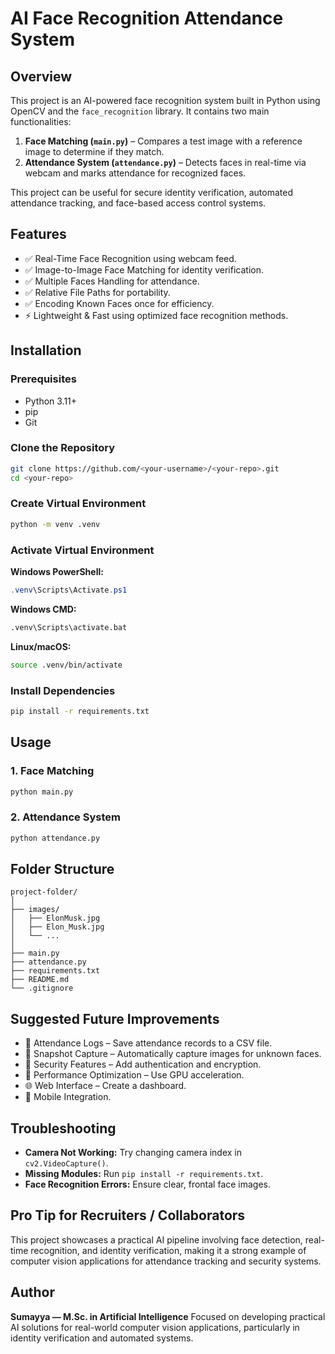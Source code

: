 
# AI Face Recognition Attendance System

## Overview
This project is an AI-powered face recognition system built in Python using OpenCV and the `face_recognition` library.
It contains two main functionalities:

1. **Face Matching (`main.py`)** – Compares a test image with a reference image to determine if they match.
2. **Attendance System (`attendance.py`)** – Detects faces in real-time via webcam and marks attendance for recognized faces.

This project can be useful for secure identity verification, automated attendance tracking, and face-based access control systems.

## Features
- ✅ Real-Time Face Recognition using webcam feed.
- ✅ Image-to-Image Face Matching for identity verification.
- ✅ Multiple Faces Handling for attendance.
- ✅ Relative File Paths for portability.
- ✅ Encoding Known Faces once for efficiency.
- ⚡ Lightweight & Fast using optimized face recognition methods.

## Installation

### Prerequisites
- Python 3.11+
- pip
- Git

### Clone the Repository
```bash
git clone https://github.com/<your-username>/<your-repo>.git
cd <your-repo>
```

### Create Virtual Environment
```bash
python -m venv .venv
```

### Activate Virtual Environment
**Windows PowerShell:**
```powershell
.venv\Scripts\Activate.ps1
```

**Windows CMD:**
```cmd
.venv\Scripts\activate.bat
```

**Linux/macOS:**
```bash
source .venv/bin/activate
```

### Install Dependencies
```bash
pip install -r requirements.txt
```

## Usage

### 1. Face Matching
```bash
python main.py
```

### 2. Attendance System
```bash
python attendance.py
```

## Folder Structure
```
project-folder/
│
├── images/
│   ├── ElonMusk.jpg
│   ├── Elon_Musk.jpg
│   └── ...
│
├── main.py
├── attendance.py
├── requirements.txt
├── README.md
└── .gitignore
```

## Suggested Future Improvements
- 📄 Attendance Logs – Save attendance records to a CSV file.
- 📸 Snapshot Capture – Automatically capture images for unknown faces.
- 🔐 Security Features – Add authentication and encryption.
- 🎯 Performance Optimization – Use GPU acceleration.
- 🌐 Web Interface – Create a dashboard.
- 📱 Mobile Integration.

## Troubleshooting
- **Camera Not Working:** Try changing camera index in `cv2.VideoCapture()`.
- **Missing Modules:** Run `pip install -r requirements.txt`.
- **Face Recognition Errors:** Ensure clear, frontal face images.

## Pro Tip for Recruiters / Collaborators
This project showcases a practical AI pipeline involving face detection, real-time recognition, and identity verification, making it a strong example of computer vision applications for attendance tracking and security systems.

## Author
**Sumayya — M.Sc. in Artificial Intelligence**
Focused on developing practical AI solutions for real-world computer vision applications, particularly in identity verification and automated systems.
